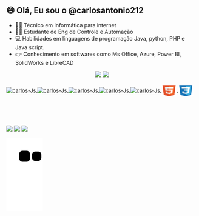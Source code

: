 ## 😄 Olá, Eu sou o @carlosantonio212
- 👨‍💻 Técnico em Informática para internet
- 👨‍🎓 Estudante de Eng de Controle e Automação
- 💻 Habilidades em linguagens de programação Java, python, PHP e Java script. 
- 👉 Conhecimento em softwares como Ms Office, Azure, Power BI, SolidWorks e LibreCAD

<div align="center">
<a href="https://github.com/carlosantonio212">
  <img height="180em" src="https://github-readme-stats.vercel.app/api?username=carlosantonio212&show_icons=true&theme=dark&include_all_commits=true&count_private=true"/>
  <img height="180em" src="https://github-readme-stats.vercel.app/api/top-langs/?username=carlosantonio212&layout=compact&langs_count=7&theme=dracula"/>
  
</div>

<div style="display: inline_block"><br>
  <img  align="center" alt="carlos-Js" height="30" width="40" src="https://cdn.jsdelivr.net/gh/devicons/devicon/icons/java/java-original.svg" /> 
  <img align="center" alt="carlos-Js" height="30" width="40" src="https://cdn.jsdelivr.net/gh/devicons/devicon/icons/python/python-original-wordmark.svg" />
  <img  align="center" alt="carlos-Js" height="30" width="40" src="https://cdn.jsdelivr.net/gh/devicons/devicon/icons/php/php-plain.svg" /> 
   <img  align="center" alt="carlos-Js" height="30" width="40" src="https://cdn.jsdelivr.net/gh/devicons/devicon/icons/javascript/javascript-original.svg" />
  <img  align="center" alt="carlos-Js" height="30" width="40" src="https://cdn.jsdelivr.net/gh/devicons/devicon/icons/c/c-plain.svg" />
  <img align="center" alt="Rafa-HTML" height="30" width="40" src="https://raw.githubusercontent.com/devicons/devicon/master/icons/html5/html5-original.svg">
  <img align="center" alt="Rafa-CSS" height="30" width="40" src="https://raw.githubusercontent.com/devicons/devicon/master/icons/css3/css3-original.svg">
  
 <br> </br>
 
</div>

##

<div>

<a href="https://instagram.com/mykarlim" target="_blank"><img src="https://img.shields.io/badge/-Instagram-%23E4405F?style=for-the-badge&logo=instagram&logoColor=white" target="_blank"></a>
<a href = "mailto:carlosantonioss212@gmail.com"><img src="https://img.shields.io/badge/-Gmail-%23333?style=for-the-badge&logo=gmail&logoColor=white" target="_blank"></a>
<a href="https://www.linkedin.com/in/carlos-ant%C3%B4nio-681729221" target="_blank"><img src="https://img.shields.io/badge/-LinkedIn-%230077B5?style=for-the-badge&logo=linkedin&logoColor=white" target="_blank"></a> 
 
  ![Snake animation](https://github.com/rafaballerini/rafaballerini/blob/output/github-contribution-grid-snake.svg)

</div>
